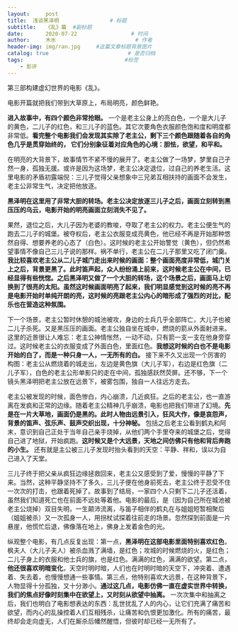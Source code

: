 ```yaml
---
layout:     post                       
title:  浅谈黑泽明                # 标题
subtitle:   《乱》篇  #副标题
date:       2020-07-22                 # 时间
author:     木水                         # 作者
header-img: img/ran.jpg     #这篇文章标题背景图片
catalog: true                         # 是否归档
tags:                                #标签
    - 影评
---
```

第三部构建虚幻世界的电影《乱》。

电影开篇就把我们带到大草原上，布局明亮，颜色鲜艳。

**进入故事中，有四个颜色非常抢眼。** 一个是老主公身上的亮白色，一个是大儿子的黄色，二儿子的红色，和三儿子的蓝色。其它次要角色衣服颜色饱和度和明度都非常低。**看完整个电影我们会发现其实除了老主公，剩下三个颜色跟随着各自的角色几乎是贯穿始终的， 它们分别象征着对应角色的心境：胆怯，欲望，和平和。**

在明亮的大背景下，故事情节不紧不慢的展开了。老主公做了一场梦，梦里自己孑然一身，孤独无援。或许是因为这场梦，老主公决定退位，过自己的养老生活。这里电影的矛盾初露端倪：三儿子觉得父亲想象中三兄弟互相扶持的画面不会发生，老主公非常生气，决定把他放逐。

**黑泽明在这里用了非常大胆的转场。老主公决定放逐三儿子之后，画面立刻转到黑压压的乌云，电影开始的明亮画面立刻消失不见了。** 

果然，退位之后，大儿子因为老婆的教唆，夺取了老主公的权力。老主公便生气的跑去二儿子的城堡。被夺权后，老主公衣服变成亮黄色，他已经不再是开始那种悠然自得、想要养老的心态了（白色）。这时候的老主公开始警觉（黄色），但仍然希望事情不像自己三儿子说的那样。祸不单行，老主公在二儿子那里又吃了闭门羹。**我比较喜欢老主公从二儿子城门走出来时候的画面：整个画面亮度非常低，城门关上之后，背景更黑了。此时笛声起，众人纷纷涌上前来，这时候老主公在中间，已经显得有些恍惚。之后黑泽明又做了一个大胆的转场，这个场景之后，画面马上切换到了很亮的太阳。虽然这时候画面明亮了起来，我们明显感觉到这时候的亮不再是电影开始时单纯开朗的亮，这时候的亮跟老主公内心的暗形成了强烈的对比，配乐也在营造这种氛围。**

下一个场景，老主公暂时休憩的城池被攻，身边的士兵几乎全部阵亡，大儿子也被二儿子杀死。又是黑压压的画面。老主公独自坐在城中，燃烧的箭从外面射进来。这里的近景很让人难忘：老主公神情怅然，一动不动，只有箭一支一支在他身旁穿过。这时候老主公的衣服变成了外面白色，里面红色。**我想这时候的白也不是电影开始的白了，而是一种只身一人，一无所有的白。** 接下来不久又出现一个厉害的构图：老主公从燃烧着的城走出，左边是黄色旗（大儿子军），右边是红色旗（二儿子军），白色的老主公形单影只的走在中间，孤独感跃然荧屏。还不够，下一个镜头黑泽明把老主公放在远景下，被雾包围，独自一人往远方走去。

老主公被发现的时候，面色惨白，内心崩溃，几近疯狂。之后的老主公，也一直游离在发疯和正常的边缘。随着老主公精神几乎崩溃，电影也把我们带进了幻境。**先是在一片大草地，画面仍是黑的。此时人物由远景引入，狂风大作，像是哀怨声，背景的笛声、弦乐声、鼓声交织出现，十分神秘。** 包括之后老主公看到鹤丸和阿末，意识到自己正处于当年自己亲手烧掉，从他们两个手里夺来的城堡之后，觉得自己进了地狱，开始疯跑。**这时候又是个大远景，天地之间仿佛只有他和背后奔跑的小生。** 还有就是主公被三儿子发现时抬头看到的天空：平静、祥和，误以为自己进入了天堂。

三儿子终于把父亲从疯狂边缘拯救回来，老主公又感受到了爱，慢慢的平静了下来。当然，这种平静坚持不了多久，三儿子便在他身前死去，老主公终于忍受不住一次次的打击，也跟着死掉了。故事到了结局，一家四个人只剩下二儿子还活着，虽然我们知道死亡也在前面不远处等着他。电影的最后，是（因为自己所在城池被老主公烧掉）双目失明，一生颠沛流离，与笛子相伴的鹤丸在与姐姐短暂相聚后（姐姐被杀）又一次孤身一人，用拐杖试探着往前走的场景。忽然探到前面是一片悬崖，他慌忙后退，佛像落在地上，佛身上发着金色的光。

纵观整个电影，有几点反复出现：第一点，**黑泽明在这部电影里面特别喜欢红色**，枫夫人（大儿子夫人）被杀血溅了满墙，是红色；攻城的时候燃烧的火，是红色；二儿子身上的衣服和他士兵的旗，也是红色。满满的红色，满满的欲望。第二点，**他还很喜欢明暗变化**，天空时明时暗，人们也在时明时暗的天空下，冲突着、遭遇着、失去着，也慢慢想通一些事情。第三点，他特别喜欢大远景，在这种背景下，人物显得十分孤独，又十分渺小。**通过这几点，电影仿佛一直在虚实世界中转换，我们的焦点好像时刻集中在欲望上，又时刻从欲望中抽离。** 一次次集中和抽离之后，我们也明白了电影想表达的东西：乱世扰乱了人的内心，让它们充满了痛苦和欲望，而内心的乱操控着人们互相残杀，让痛苦和仇恨更加激化。所有的痛苦，最终却会走向虚无，人们在厮杀后幡然醒悟，但彼时却已经一无所有了。
